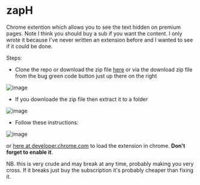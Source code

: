 # zapH

Chrome extention which allows you to see the text hidden on premium pages. Note I think you should buy a sub if you want the content. I only wrote it because I've never written an extension before and I wanted to see if it could be done.


Steps:

- Clone the repo or download the zip file [here](https://github.com/buildsz/psychic-octo-sniffle/archive/refs/heads/main.zip) or via the download zip file from the bug green code button just up there on the right 

![image](https://user-images.githubusercontent.com/98428039/152918565-0ee12150-6380-41f6-a2b6-8cc10d1d3f8a.png)

-  If you downloade the zip file then extract it to a folder 

![image](https://user-images.githubusercontent.com/98428039/152918807-916bcbba-e628-44e0-be62-315bdcd3c839.png)

- Follow these instructions:

![image](https://user-images.githubusercontent.com/98428039/152919302-c12e8a4a-ffc0-4ac0-906f-2f1bdb87dc72.png)

or [here at developer.chrome.com](https://developer.chrome.com/docs/extensions/mv3/getstarted/#unpacked) to load the extension in chrome. **Don't forget to enable it**.

NB. this is very crude and may break at any time, probably making you very cross. If it breaks just buy the subscription it's probably cheaper than fixing it.
